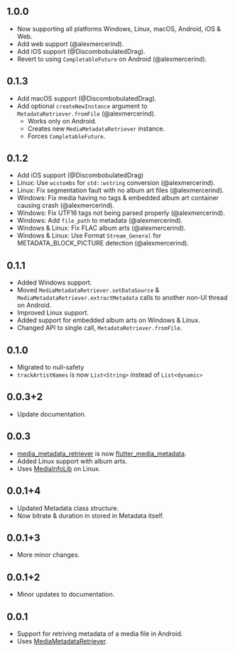 ## 1.0.0

- Now supporting all platforms Windows, Linux, macOS, Android, iOS & Web.
- Add web support (@alexmercerind).
- Add iOS support (@DiscombobulatedDrag).
- Revert to using `CompletableFuture` on Android (@alexmercerind).

## 0.1.3

- Add macOS support (@DiscombobulatedDrag).
- Add optional `createNewInstance` argument to `MetadataRetriever.fromFile` (@alexmercerind).
  - Works only on Android.
  - Creates new `MediaMetadataRetriever` instance.
  - Forces `CompletableFuture`.

## 0.1.2

- Add iOS support (@DiscombobulatedDrag)
- Linux: Use `wcstombs` for `std::wstring` conversion (@alexmercerind).
- Linux: Fix segmentation fault with no album art files (@alexmercerind).
- Windows: Fix media having no tags & embedded album art container causing crash (@alexmercerind).
- Windows: Fix UTF16 tags not being parsed properly (@alexmercerind).
- Windows: Add `file_path` to metadata (@alexmercerind).
- Windows & Linux: Fix FLAC album arts (@alexmercerind).
- Windows & Linux: Use Format `Stream_General` for METADATA_BLOCK_PICTURE detection (@alexmercerind).

## 0.1.1

- Added Windows support.
- Moved `MediaMetadataRetriever.setDataSource` & `MediaMetadataRetriever.extractMetadata` calls to another non-UI thread on Android.
- Improved Linux support.
- Added support for embedded album arts on Windows & Linux.
- Changed API to single call, `MetadataRetriever.fromFile`.

## 0.1.0

- Migrated to null-safety
- `trackArtistNames` is now `List<String>` instead of `List<dynamic>`

## 0.0.3+2

- Update documentation.

## 0.0.3

- [media_metadata_retriever](https://github.com/alexmercerind/flutter_media_metadata) is now [flutter_media_metadata](https://github.com/alexmercerind/media_metadata_retriever).
- Added Linux support with album arts.
- Uses [MediaInfoLib](https://github.com/MediaArea/MediaInfoLib) on Linux.

## 0.0.1+4

- Updated Metadata class structure.
- Now bitrate & duration in stored in Metadata itself.

## 0.0.1+3

- More minor changes.

## 0.0.1+2

- Minor updates to documentation.

## 0.0.1

- Support for retriving metadata of a media file in Android.
- Uses [MediaMetadataRetriever](https://developer.android.com/reference/android/media/MediaMetadataRetriever).
